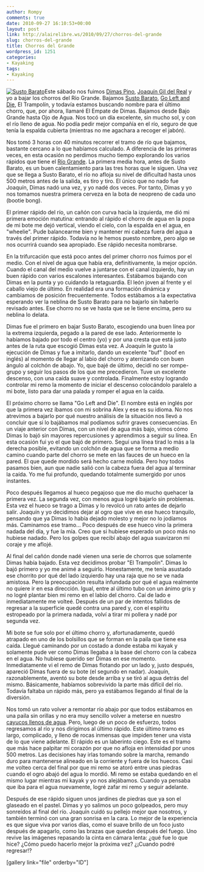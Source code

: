 ```yaml
---
author: Rompy
comments: true
date: 2010-09-27 16:10:53+00:00
layout: post
link: http://alairelibre.ws/2010/09/27/chorros-del-grande
slug: chorros-del-grande
title: Chorros del Grande
wordpress_id: 1251
categories:
- Kayaking
tags:
- Kayaking
---
```


[![Susto Barato](http://alairelibre.ws/wp-content/uploads/2010/09/P9250038-1024x768.jpg)](http://alairelibre.ws/wp-content/uploads/2010/09/P9250038.jpg)Este sábado nos fuimos [Dimas Pino](http://alairelibre.ws/wp-content/uploads/2010/09/P9250035.jpg), [Joaquín Gil del Real](http://alairelibre.ws/wp-content/uploads/2010/09/P9250086.jpg) y yo a bajar los chorros del Río Grande. Bajamos [Susto Barato](http://alairelibre.ws/wp-content/uploads/2010/09/P9250028.jpg), [Go Left and Die](http://alairelibre.ws/wp-content/uploads/2010/09/P9250056.jpg), El Trampolín, y todavía estamos buscando nombre para el último chorro, que, por ahora, llamaré El Empate de Dimas. Bajamos desde Bajo Grande hasta Ojo de Agua. Nos tocó un día excelente, sin mucho sol, y con el río lleno de agua. No podía pedir mejor compañía en el río, seguro de que tenía la espalda cubierta (mientras no me agachara a recoger el jabón).

Nos tomó 3 horas con 40 minutos recorrer el tramo de río que bajamos, bastante cercano a lo que habíamos calculado. A diferencia de las primeras veces, en esta ocasión no perdimos mucho tiempo explorando los varios rápidos que tiene el [Río Grande](http://alairelibre.ws/gallery3/index.php/Mamoni-Parte-Alta). La primera media hora, antes de Susto Barato, es un buen calentamiento para las tres horas que le siguen. Una vez que se llega a Susto Barato, el río no afloja su nivel de dificultad hasta unos 500 metros antes de la salida, es tiro y tiro. El único que no nado fue Joaquín, Dimas nadó una vez, y yo nadé dos veces. Por tanto, Dimas y yo nos tomamos nuestra primera cerveza en la bota de neopreno de cada uno (bootie bong).

El primer rápido del río, un cañón con curva hacia la izquierda, me dió mi primera emoción matutina: entrando al rápido el chorro de agua en la popa de mi bote me dejó vertical, viendo el cielo, con la espalda en el agua, en "wheelie". Pude balancearme bien y mantener mi cabeza fuera del agua a través del primer rápido. Todavía no le hemos puesto nombre, pero algo se nos ocurrirá cuando sea apropiado. Ese rápido necesita nombrarse.

En la trifurcación que está poco antes del primer chorro nos fuimos por el medio. Con el nivel de agua que había era, definitivamente, la mejor opción. Cuando el canal del medio vuelve a juntarse con el canal izquierdo, hay un buen rápido con varios escalones interesantes. Estábamos bajando con Dimas en la punta y yo cuidando la retaguardia. El león joven al frente y el caballo viejo de último. En realidad era una formación dinámica y cambiamos de posición frecuentemente. Todos estábamos a la expectativa esperando ver la neblina de Susto Barato para no bajarlo sin haberlo revisado antes. Ese chorro no se ve hasta que se le tiene encima, pero su neblina lo delata.

Dimas fue el primero en bajar Susto Barato, escogiendo una buen línea por la extrema izquierda, pegado a la pared de ese lado. Anteriormente lo habíamos bajado por todo el centro (yo) y por una cresta que está justo antes de la ruta que escogió Dimas esta vez. A Joaquín le gusto la ejecución de Dimas y fue a imitarlo, dando un excelente "buf" (boof en inglés) al momento de llegar al labio del chorro y aterrizando con buen ángulo al colchón de abajo. Yo, que bajé de último, decidí no ser rompe-grupo y seguir los pasos de los que me precedieron. Tuve un excelente descenso, con una caída suave y controlada. Finalmente estoy logrando controlar mi remo la momento de iniciar el descenso colocándolo paralelo a mi bote, listo para dar una palada y romper el agua en la caída.

El próximo chorro se llama "Go Left and Die". El nombre está en inglés por que la primera vez íbamos con mi sobrina Alex y ese es su idioma. No nos atrevimos a bajarlo por qué nuestro análisis de la situación nos llevó a concluir que si lo bajábamos mal podíamos sufrir graves consecuencias. En un viaje anterior con Dimas, con un nivel de agua más bajo, vimos cómo Dimas lo bajó sin mayores repercusiones y aprendimos a seguir su línea. En esta ocasión fui yo el que bajó de primero. Seguí una línea tirad lo más a la derecha posible, evitando un colchón de agua que se forma a medio camino cuando parte del chorro se mete en las fauces de un hueco en la pared. El que quede mordido será hecho carne molida. Pero hoy todos pasamos bien, aun que nadie salió con la cabeza fuera del agua al terminar la caída. Yo me fui profundo, quedando totalmente sumergido por unos instantes.

Poco después llegamos al hueco pegajoso que me dio mucho quehacer la primera vez. La segunda vez, con menos agua logré bajarlo sin problemas. Esta vez el hueco se trago a Dimas y lo revolcó un rato antes de dejarlo salir. Joaquín y yo decidimos dejar al ogro que vive en ese hueco tranquilo, pensando que ya Dimas lo había dejado molesto y mejor no lo jodíamos más. Caminamos ese tramo... Poco después de ese hueco vino la primera nadada del día, y fue la mía. Creo que si hubiese esperado un poco más no hubiese nadado. Pero los golpes que recibí abajo del agua suavizaron mi coraje y me aflojé.

Al final del cañón donde nadé vienen una serie de chorros que solamente Dimas había bajado. Esta vez decidimos probar "El Trampolín". Dimas lo bajó primero y yo me animé a seguirlo. Honestamente, me tenía asustado ese chorrito por qué del lado izquierdo hay una raja que no se ve nada amistosa. Pero la preocupación resulta infundada por qué el agua realmente no quiere ir en esa dirección. Igual, entre al último tubo con un ánimo gris y no logré plantar bien mi remo en el labio del chorro. Caí de lado e inmediatamente me volteé. Después de un par de intentos fallidos de regresar a la superficie quedé contra una pared y, con el espíritu estropeado por la primera nadada, volví a tirar mi pollera y nadé por segunda vez.

Mi bote se fue solo por el último chorro y, afortunadamente, quedó atrapado en uno de los bolsillos que se forman en la paila que tiene esa caída. Llegué caminando por un costado a donde estaba mi kayak y solamente pude ver como Dimas llegaba a la base del chorro con la cabeza en el agua. No hubiese querido ser Dimas en ese momento. Inmediatamente vi el remo de Dimas flotando por un lado y, justo después, apareció Dimas fuera de su bote (el segundo en nadar). Joaquín, razonablemente, aventó su bote desde arriba y se tiró al agua detrás del mismo. Básicamente, habíamos sobrevivido la parte más difícil del río. Todavía faltaba un rápido más, pero ya estábamos llegando al final de la diversión.

Nos tomó un rato volver a remontar río abajo por que todos estábamos en una paila sin orillas y no era muy sencillo volver a meterse en nuestro [cayucos llenos de agua](http://alairelibre.ws/wp-content/uploads/2010/09/P9250091.jpg). Pero, luego de un poco de esfuerzo, todos regresamos al río y nos dirigimos al último rápido. Este último tramo es largo, complicado, y lleno de rocas inmensas que impiden tener una vista de lo que viene adelante. El rápido es un laberinto ciego. Este es el tramo que más hace palpitar mi corazón por que no afloja en intensidad por unos 500 metros. Las decisiones hay irlas tomando sobre la marcha, remando duro para mantenerse alineado en la corriente y fuera de los huecos. Casi me volteo cerca del final por que mi remo se atoró entre unas piedras cuando el ogro abajó del agua lo mordió. Mi remo se estaba quedando en el mismo lugar mientras mi kayak y yo nos alejábamos. Cuando ya pensaba que iba para el agua nuevamente, logré zafar mi remo y seguir adelante.

Después de ese rápido siguen unos jardines de piedras que ya son el glaseado en el pastel. Dimas y yo salimos un poco golpeados, pero muy sonreídos al final del río. Joaquín cuidó su pellejo mejor que nosotros, y también terminó con una gran sonrisa en la cara. Lo mejor de la experiencia es que sigue viva por varios días, como el suave brillo de un foco justo después de apagarlo, como las brazas que quedan después del fuego. Uno revive las imágenes repasando la cinta en cámara lenta: ¿qué fue lo que hice? ¿Cómo puedo hacerlo mejor la próxima vez? ¿¡Cuando podré regresar!?

[gallery link="file" orderby="ID"]
